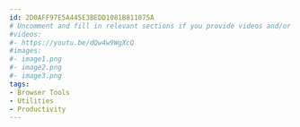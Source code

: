 ```yaml
---
id: 2D0AFF97E5A445E3BEDD1081B811075A
# Uncomment and fill in relevant sections if you provide videos and/or images
#videos:
#- https://youtu.be/dQw4w9WgXcQ
#images:
#- image1.png
#- image2.png
#- image3.png
tags:
- Browser Tools
- Utilities
- Productivity
---
```

